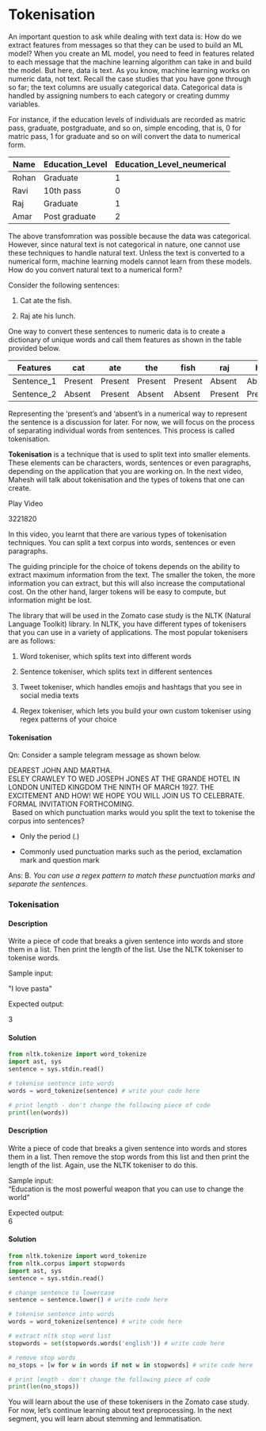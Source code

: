 # Tokenisation

An important question to ask while dealing with text data is: How do we extract features from messages so that they can be used to build an ML model? When you create an ML model, you need to feed in features related to each message that the machine learning algorithm can take in and build the model. But here, data is text. As you know, machine learning works on numeric data, not text. Recall the case studies that you have gone through so far; the text columns are usually categorical data. Categorical data is handled by assigning numbers to each category or creating dummy variables. 

For instance, if the education levels of individuals are recorded as matric pass, graduate, postgraduate, and so on, simple encoding, that is, 0 for matric pass, 1 for graduate and so on will convert the data to numerical form.

| Name  | Education_Level | Education_Level_neumerical |
| ----- | --------------- | -------------------------- |
| Rohan | Graduate        | 1                          |
| Ravi  | 10th pass       | 0                          |
| Raj   | Graduate        | 1                          |
| Amar  | Post graduate   | 2                          |

The above transfomration was possible because the data was categorical. However, since natural text is not categorical in nature, one cannot use these techniques to handle natural text. Unless the text is converted to a numerical form, machine learning models cannot learn from these models. How do you convert natural text to a numerical form? 

Consider the following sentences: 

1. Cat ate the fish. 

2. Raj ate his lunch. 

One way to convert these sentences to numeric data is to create a dictionary of unique words and call them features as shown in the table provided below. 

| Features   | cat     | ate     | the     | fish    | raj     | his     | lunch   |
| ---------- | ------- | ------- | ------- | ------- | ------- | ------- | ------- |
| Sentence_1 | Present | Present | Present | Present | Absent  | Absent  | Absent  |
| Sentence_2 | Absent  | Present | Absent  | Absent  | Present | Present | Present |

Representing the ‘present’s and ‘absent’s in a numerical way to represent the sentence is a discussion for later. For now, we will focus on the process of separating individual words from sentences. This process is called tokenisation. 

**Tokenisation** is a technique that is used to split text into smaller elements. These elements can be characters, words, sentences or even paragraphs, depending on the application that you are working on. In the next video, Mahesh will talk about tokenisation and the types of tokens that one can create.

Play Video

3221820

In this video, you learnt that there are various types of tokenisation techniques. You can split a text corpus into words, sentences or even paragraphs. 

The guiding principle for the choice of tokens depends on the ability to extract maximum information from the text. The smaller the token, the more information you can extract, but this will also increase the computational cost. On the other hand, larger tokens will be easy to compute, but information might be lost. 

The library that will be used in the Zomato case study is the NLTK (Natural Language Toolkit) library. In NLTK, you have different types of tokenisers that you can use in a variety of applications. The most popular tokenisers are as follows:

1. Word tokeniser, which splits text into different words

2. Sentence tokeniser, which splits text in different sentences

3. Tweet tokeniser, which handles emojis and hashtags that you see in social media texts

4. Regex tokeniser, which lets you build your own custom tokeniser using regex patterns of your choice

#### Tokenisation

Qn: Consider a sample telegram message as shown below. 

DEAREST JOHN AND MARTHA.  
ESLEY CRAWLEY TO WED JOSEPH JONES AT THE GRANDE HOTEL IN LONDON UNITED KINGDOM THE NINTH OF MARCH 1927. THE EXCITEMENT AND HOW! WE HOPE YOU WILL JOIN US TO CELEBRATE. FORMAL INVITATION FORTHCOMING.   
 
Based on which punctuation marks would you split the text to tokenise the corpus into sentences?

- Only the period (.)

- Commonly used punctuation marks such as the period, exclamation mark and question mark

Ans: B. *You can use a regex pattern to match these punctuation marks and separate the sentences.*

### Tokenisation

#### Description
Write a piece of code that breaks a given sentence into words and store them in a list. Then print the length of the list. Use the NLTK tokeniser to tokenise words.

Sample input:

"I love pasta"

Expected output:

3

#### Solution
```python
from nltk.tokenize import word_tokenize
import ast, sys
sentence = sys.stdin.read()

# tokenise sentence into words
words = word_tokenize(sentence) # write your code here

# print length - don't change the following piece of code
print(len(words))
```

#### Description
Write a piece of code that breaks a given sentence into words and stores them in a list. Then remove the stop words from this list and then print the length of the list. Again, use the NLTK tokeniser to do this.  
  
Sample input:   
“Education is the most powerful weapon that you can use to change the world”   
  
Expected output:   
6

#### Solution
```python
from nltk.tokenize import word_tokenize
from nltk.corpus import stopwords
import ast, sys
sentence = sys.stdin.read()

# change sentence to lowercase
sentence = sentence.lower() # write code here

# tokenise sentence into words
words = word_tokenize(sentence) # write code here

# extract nltk stop word list
stopwords = set(stopwords.words('english')) # write code here

# remove stop words
no_stops = [w for w in words if not w in stopwords] # write code here

# print length - don't change the following piece of code
print(len(no_stops))
```

You will learn about the use of these tokenisers in the Zomato case study. For now, let’s continue learning about text preprocessing. In the next segment, you will learn about stemming and lemmatisation.
